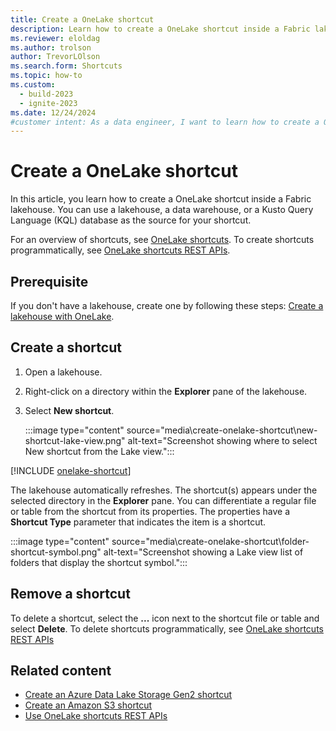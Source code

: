 ```yaml
---
title: Create a OneLake shortcut
description: Learn how to create a OneLake shortcut inside a Fabric lakehouse using a lakehouse, data warehouse, or Kusto Query Language database as the source.
ms.reviewer: eloldag
ms.author: trolson
author: TrevorLOlson
ms.search.form: Shortcuts
ms.topic: how-to
ms.custom:
  - build-2023
  - ignite-2023
ms.date: 12/24/2024
#customer intent: As a data engineer, I want to learn how to create a OneLake shortcut inside a Fabric lakehouse using different data sources so that I can efficiently access and manage data within the lakehouse.
---
```


# Create a OneLake shortcut

In this article, you learn how to create a OneLake shortcut inside a Fabric lakehouse. You can use a lakehouse, a data warehouse, or a Kusto Query Language (KQL) database as the source for your shortcut.

For an overview of shortcuts, see [OneLake shortcuts](onelake-shortcuts.md). To create shortcuts programmatically, see [OneLake shortcuts REST APIs](/rest/api/fabric/core/onelake-shortcuts/create-shortcut?tabs=HTTP).

## Prerequisite

If you don't have a lakehouse, create one by following these steps: [Create a lakehouse with OneLake](create-lakehouse-onelake.md).

## Create a shortcut

1. Open a lakehouse.

1. Right-click on a directory within the **Explorer** pane of the lakehouse.

1. Select **New shortcut**.

   :::image type="content" source="media\create-onelake-shortcut\new-shortcut-lake-view.png" alt-text="Screenshot showing where to select New shortcut from the Lake view.":::

[!INCLUDE [onelake-shortcut](../includes/onelake-shortcut.md)]

The lakehouse automatically refreshes. The shortcut(s) appears under the selected directory in the **Explorer** pane. You can differentiate a regular file or table from the shortcut from its properties. The properties have a **Shortcut Type** parameter that indicates the item is a shortcut.

   :::image type="content" source="media\create-onelake-shortcut\folder-shortcut-symbol.png" alt-text="Screenshot showing a Lake view list of folders that display the shortcut symbol.":::

## Remove a shortcut

To delete a shortcut, select the **...** icon next to the shortcut file or table and select **Delete**. To delete shortcuts programmatically, see [OneLake shortcuts REST APIs](/rest/api/fabric/core/onelake-shortcuts/delete-shortcut?tabs=HTTP)

## Related content

- [Create an Azure Data Lake Storage Gen2 shortcut](create-adls-shortcut.md)
- [Create an Amazon S3 shortcut](create-s3-shortcut.md)
- [Use OneLake shortcuts REST APIs](onelake-shortcuts-rest-api.md)
